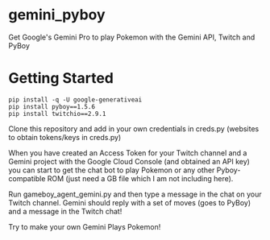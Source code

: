 # gemini_pyboy
Get Google's Gemini Pro to play Pokemon with the Gemini API, Twitch and PyBoy
# Getting Started

```
pip install -q -U google-generativeai
pip install pyboy==1.5.6
pip install twitchio==2.9.1
```

Clone this repository and add in your own credentials in creds.py (websites to obtain tokens/keys in creds.py)

When you have created an Access Token for your Twitch channel and a Gemini project with the Google Cloud Console (and obtained an API key) you can start to get the chat bot to play Pokemon or any other Pyboy-compatible ROM (just need a GB file which I am not including here). 

Run gameboy_agent_gemini.py and then type a message in the chat on your Twitch channel. Gemini should reply with a set of moves (goes to PyBoy) and a message in the Twitch chat! 

Try to make your own Gemini Plays Pokemon!
